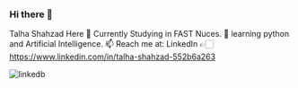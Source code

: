 ### Hi there 👋
Talha Shahzad Here
🔭 Currently Studying in FAST Nuces.
🌱 learning python and Artificial Intelligence.
📫  Reach me at: LinkedIn 👉🏻 https://www.linkedin.com/in/talha-shahzad-552b6a263

![linkedb](https://github.com/talha-shahzad/talha-shahzad/assets/123324616/011d7c9f-31e1-449e-bcf8-894c48fe8aa3)


<!--
**talha-shahzad/talha-shahzad** is a ✨ _special_ ✨ repository because its `README.md` (this file) appears on your GitHub profile.

Here are some ideas to get you started:


- 👯 I’m looking to collaborate on ...
- 🤔 I’m looking for help with ...
- 💬 Ask me about ...
- 😄 Pronouns: ...
- ⚡ Fun fact: ...
-->
